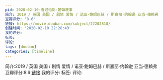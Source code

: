 ```yaml
---
pid: 2020-02-10-看过电影-婚姻故事
简介: 2019 / 英国 美国 / 剧情 爱情 / 诺亚·鲍姆巴赫 / 斯嘉丽·约翰逊 亚当·德赖弗
豆瓣评分: '8.6'
链接: https://movie.douban.com/subject/27202818/
创建时间: '2020-02-10 22:28:43'
我的评分:
标签:
评论:
tags: [douban]
categories: [timeline]
---
```

简介:2019 / 英国 美国 / 剧情 爱情 / 诺亚·鲍姆巴赫 / 斯嘉丽·约翰逊 亚当·德赖弗
豆瓣评分:8.6
[链接](https://movie.douban.com/subject/27202818/)
我的评分:
标签:
评论:
